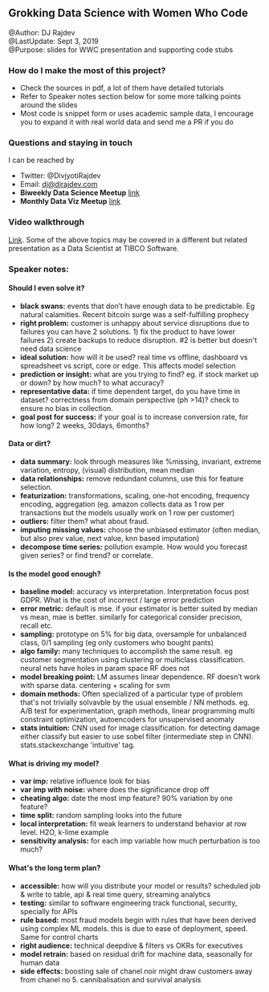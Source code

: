 ## Grokking Data Science with Women Who Code
@Author: DJ Rajdev  
@LastUpdate: Sept 3, 2019  
@Purpose: slides for WWC presentation and supporting code stubs  

### How do I make the most of this project?
- Check the sources in pdf, a lot of them have detailed tutorials  
- Refer to Speaker notes section below for some more talking points around the slides  
- Most code is snippet form or uses academic sample data, I encourage you to expand it with real world data and send me a PR if you do  

### Questions and staying in touch
I can be reached by
- Twitter: @DivjyotiRajdev  
- Email: dj@djrajdev.com  
- **Biweekly Data Science Meetup** [link](https://www.meetup.com/DSCaseStudies/)
- **Monthly Data Viz Meetup** [link](https://www.meetup.com/SVDataVizMeetup/)

### Video walkthrough
[Link](https://www.youtube.com/watch?v=7Dm8-cCNRHo). Some of the above topics may be covered in a different but related presentation as a Data Scientist at TIBCO Software.

### Speaker notes:
#### Should I even solve it?
- **black swans:** events that don’t have enough data to be predictable. Eg natural calamities. Recent bitcoin surge was a self-fulfilling prophecy  
- **right problem:** customer is unhappy about service disruptions due to failures you can have 2 solutions. 1) fix the product to have lower failures 2) create backups to reduce disruption. #2 is better but doesn't need data science  
- **ideal solution:** how will it be used? real time vs offline, dashboard vs spreadsheet vs script, core or edge. This affects model selection  
- **prediction or insight:** what are you trying to find? eg. if stock market up or down? by how much? to what accuracy?  
- **representative data:** if time dependent target, do you have time in dataset? correctness from domain perspective (ph >14)? check to ensure no bias in collection.  
- **goal post for success:** if your goal is to increase conversion rate, for how long? 2 weeks, 30days, 6months? 

#### Data or dirt?
- **data summary:** look through measures like %missing, invariant, extreme variation, entropy, (visual) distribution, mean median  
- **data relationships:** remove redundant columns, use this for feature selection. 
- **featurization:** transformations, scaling, one-hot encoding, frequency encoding, aggregation (eg. amazon collects data as 1 row per transactions but the models usually work on 1 row per customer)  
- **outliers:** filter them? what about fraud.  
- **imputing missing values:** choose the unbiased estimator (often median, but also prev value, next value, knn based imputation)  
- **decompose time series:** pollution example. How would you forecast given series? or find trend? or correlate.   

#### Is the model good enough?
- **baseline model:** accuracy vs interpretation. Interpretation focus post GDPR. What is the cost of incorrect / large error prediction  
- **error metric:** default is mse. if your estimator is better suited by median vs mean, mae is better. similarly for categorical consider precision, recall etc.  
- **sampling:** prototype on 5% for big data, oversample for unbalanced class, 0/1 sampling (eg only customers who bought pants)   
- **algo family:** many techniques to accomplish the same result. eg customer segmentation using clustering or multiclass classification. neural nets have holes in param space RF does not  
- **model breaking point:** LM assumes linear dependence. RF doesn’t work with sparse data. centering + scaling for svm  
- **domain methods:** Often specialized of a particular type of problem that's not trivially solvavble by the usual ensemble / NN methods. eg. A/B test for experimentation, graph methods, linear programming multi constraint optimization, autoencoders for unsupervised anomaly  
- **stats intuition:** CNN used for image classification. for detecting damage either classify but easier to use sobel filter (intermediate step in CNN). stats.stackexchange 'intuitive' tag.  

#### What is driving my model?  
- **var imp:** relative influence look for bias  
- **var imp with noise:** where does the significance drop off  
- **cheating algo:** date the most imp feature? 90% variation by one feature?  
- **time split:** random sampling looks into the future  
- **local interpretation:** fit weak learners to understand behavior at row level. H2O, k-lime example  
- **sensitivity analysis:** for each imp variable how much perturbation is too much?  

#### What's the long term plan?
- **accessible:** how will you distribute your model or results? scheduled job & write to table, api & real time query, streaming analytics  
- **testing:** similar to software engineering track functional, security, specially for APIs  
- **rule based:** most fraud models begin with rules that have been derived using complex ML models. this is due to ease of deployment, speed. Same for control charts  
- **right audience:** technical deepdive & filters vs OKRs for executives  
- **model retrain:** based on residual drift for machine data, seasonally for human data  
- **side effects:** boosting sale of chanel noir might draw customers away from chanel no 5. cannibalisation and survival analysis  
